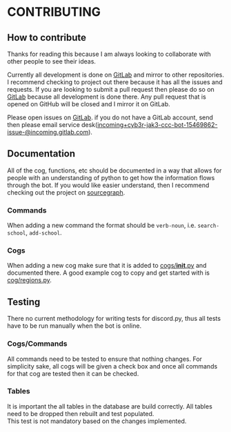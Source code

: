 # CONTRIBUTING

<!-- markdownlint-disable MD024 -->

## How to contribute

Thanks for reading this because I am always looking to collaborate with other people to see their ideas.

Currently all development is done on [GitLab](https://gitlab.com/Cyb3r-Jak3/ccc-bot) and mirror to other repositories. I recommend checking to project out there because it has all the issues and requests.
If you are looking to submit a pull request then please do so on [GitLab](https://gitlab.com/Cyb3r-Jak3/ccc-bot) because all development is done there. Any pull request that is opened on GitHub will be closed and I mirror it on GitLab.  

Please open issues on [GitLab](https://gitlab.com/Cyb3r-Jak3/ccc-bot/issues). if you do not have a GitLab account, send then please email service desk([incoming+cyb3r-jak3-ccc-bot-15469862-issue-@incoming.gitlab.com](mailto:incoming+cyb3r-jak3-ccc-bot-15469862-issue-@incoming.gitlab.com)).

## Documentation

All of the cog, functions, etc should be documented in a way that allows for people with an understanding of python to get how the information flows through the bot. If you would like easier understand, then I recommend checking out the project on [sourcegraph](https://sourcegraph.com/gitlab.com/Cyb3r-Jak3/ccc-bot).

### Commands

When adding a new command the format should be `verb-noun`, i.e. `search-school`, `add-school`.

### Cogs

When adding a new cog make sure that it is added to [cogs/__init__.py](cogs/__init__.py) and documented there. A good example cog to copy and get started with is [cog/regions.py](cogs/regions.py).

## Testing

There no current methodology for writing tests for discord.py, thus all tests have to be run manually when the bot is online.

### Cogs/Commands

All commands need to be tested to ensure that nothing changes.
For simplicity sake, all cogs will be given a check box and once all commands for that cog are tested then it can be checked.

### Tables

It is important the all tables in the database are build correctly. All tables need to be dropped then rebuilt and test populated.  
This test is not mandatory based on the changes implemented.
